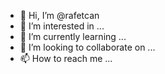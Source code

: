 - 👋 Hi, I’m @rafetcan
- 👀 I’m interested in ...
- 🌱 I’m currently learning ...
- 💞️ I’m looking to collaborate on ...
- 📫 How to reach me ...

<!---
rafetcan/rafetcan is a ✨ special ✨ repository because its `README.md` (this file) appears on your GitHub profile.
You can click the Preview link to take a look at your changes.
--->
